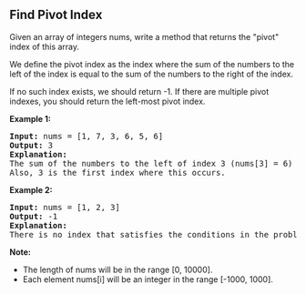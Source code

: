 ## Find Pivot Index
Given an array of integers nums, write a method that returns the "pivot" index of this array.

We define the pivot index as the index where the sum of the numbers to the left of the index is equal to the sum of the numbers to the right of the index.

If no such index exists, we should return -1. If there are multiple pivot indexes, you should return the left-most pivot index.

<strong>Example 1:</strong>
<pre><strong>Input:</strong> nums = [1, 7, 3, 6, 5, 6]
<strong>Output:</strong> 3
<strong>Explanation:</strong> 
The sum of the numbers to the left of index 3 (nums[3] = 6) is equal to the sum of numbers to the right of index 3.
Also, 3 is the first index where this occurs.</pre>

<strong>Example 2:</strong>
<pre><strong>Input:</strong> nums = [1, 2, 3]
<strong>Output:</strong> -1
<strong>Explanation:</strong> 
There is no index that satisfies the conditions in the problem statement.</pre>

<strong>Note:</strong>

* The length of nums will be in the range [0, 10000].
* Each element nums[i] will be an integer in the range [-1000, 1000].